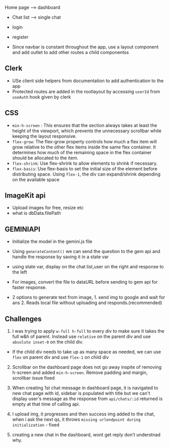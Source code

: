 Home page --> dashboard

- Chat list --> single chat
- login
- register

- Since navbar is constant throughout the app, use a layout component and add outlet to add other routes a child componentss

## Clerk

- USe client side helpers from documentation to add authentication to the app
- Protected routes are added in the rootlayout by accessing `userId` from `useAuth` hook given by clerk

## CSS

- `min-h-screen` : This ensures that the section always takes at least the height of the viewport, which prevents the unnecessary scrollbar while keeping the layout responsive.
- `flex-grow`: The flex-grow property controls how much a flex item will grow relative to the other flex items inside the same flex container. It determines how much of the remaining space in the flex container should be allocated to the item.
- `flex-shrink`: Use flex-shrink to allow elements to shrink if necessary.
- `flex-basis`: Use flex-basis to set the initial size of the element before distributing space.
  Using `flex-1`, the div can expand/shrink depending on the available space

## ImageKit api

- Upload images for free, resize etc
- what is dbData.filePath

## GEMINIAPI

- Initialize the model in the gemini.js file
- Using `generateContent()` we can send the question to the gem api and handle the response by saving it in a state var
- using state var, display on the chat list,user on the right and response to the left
- For images, convert the file to dataURL before sending to gem api for faster response.

- 2 options to generate text from image, 1. send img to google and wait for ans 2. Reads local file without uploading and responds.(recommended)

## Challenges

1. I was trying to apply `w-full h-full` to every div to make sure it takes the full w&h of parent. Instead use `relative` on the parent div and use `absolute inset-0` on the child div.

- If the child div needs to take up as many space as needed, we can use `flex` on parent div and use `flex-1` on child div

2. Scrollbar on the dashboard page does not go away inspite of removing h-screen and added `min-h-screen`. Remove padding and margin, scrollbar issue fixed

3. When creating 1st chat message in dashboard page, it is navigated to new chat page with id, sidebar is populated with title but we can't display user's message as the response from `api/chats/:id` returned is empty at that time of calling api.

4. I upload img, it progresses and then success img added to the chat, when i ask the next qs, it throws `missing urlendpoint during initialization` - fixed

5. creating a new chat in the dashboard, wont get reply don't understnad why.
